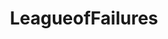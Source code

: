 ---
title: LeagueofFailures
crosslinks:
- REEEEEEEEEE
- leagueoflegends
- LeagueOfVideos
- Janna
---